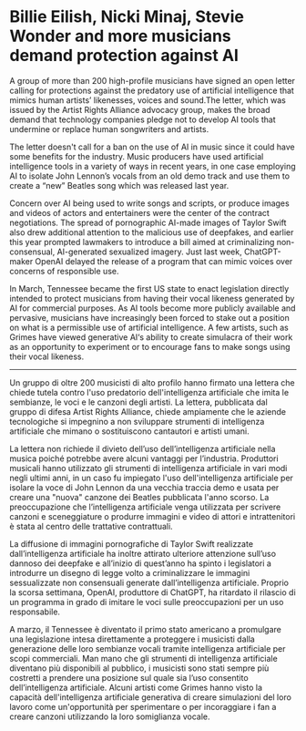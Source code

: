 # 

# Billie Eilish, Nicki Minaj, Stevie Wonder and more musicians demand protection against AI

A group of more than 200 high-profile musicians have signed an open 
letter calling for protections against the predatory use of artificial 
intelligence that mimics human artists’ likenesses, voices and sound.The letter, which was issued by the Artist Rights Alliance advocacy group, makes the broad demand that technology companies pledge not to develop AI tools that undermine or replace human songwriters and artists.

The letter doesn't call for a ban on the use of AI in music since it could have some benefits for the industry. Music producers have used artificial intelligence tools in a variety of ways in recent years, in one case employing AI to isolate John Lennon’s 
vocals from an old demo track and use them to create a “new” Beatles 
song which was released last year.

Concern over AI being used to write songs and scripts, or produce images and videos of actors and entertainers were the center of the contract negotiations. The spread of pornographic AI-made images of Taylor Swift also drew additional attention to the malicious use of deepfakes, and earlier this year prompted lawmakers to introduce a bill aimed at criminalizing non-consensual, AI-generated sexualized imagery. Just last week, ChatGPT-maker OpenAI delayed the release of a program that can mimic voices over concerns of responsible use.

In March, Tennessee became the first US state to enact legislation directly intended to protect musicians from having their vocal likeness generated by AI for commercial purposes. As AI tools become more publicly available and 
pervasive, musicians have increasingly been forced to stake out a 
position on what is a permissible use of artificial intelligence. A few 
artists, such as Grimes have viewed generative AI‘s ability to create simulacra of their work as an opportunity to experiment or to encourage fans to make songs using
their vocal likeness.



------------------------------------------------------------------------------------------------------------------------------



Un gruppo di oltre 200 musicisti di alto profilo hanno firmato una
lettera che chiede tutela contro l'uso predatorio dell'intelligenza artificiale che imita le sembianze, le voci e le canzoni degli artisti. La lettera, pubblicata dal gruppo di difesa Artist Rights Alliance, chiede ampiamente che le aziende tecnologiche si impegnino a non sviluppare strumenti di intelligenza artificiale che mimano o sostituiscono cantautori e artisti umani.

La lettera non richiede il divieto dell’uso dell’intelligenza artificiale nella musica poiché potrebbe avere alcuni vantaggi per l’industria. Produttori musicali hanno utilizzato gli strumenti di intelligenza artificiale in vari modi negli ultimi anni, in un caso fu impiegato l'uso dell'intelligenza artificiale per isolare la voce di John Lennon da una vecchia traccia demo e usata per creare una "nuova" canzone dei Beatles pubblicata l'anno scorso.
La preoccupazione che l’intelligenza artificiale venga utilizzata per scrivere canzoni e sceneggiature o produrre immagini e video di attori e intrattenitori è stata al centro delle trattative contrattuali.

La diffusione di immagini pornografiche di Taylor Swift realizzate dall’intelligenza artificiale ha inoltre attirato ulteriore attenzione sull’uso dannoso dei deepfake e all’inizio di quest’anno ha spinto i legislatori a introdurre un disegno di legge volto a criminalizzare le immagini sessualizzate non consensuali generate dall’intelligenza artificiale. Proprio la scorsa settimana, OpenAI, produttore di ChatGPT, ha ritardato il rilascio di un programma in grado di imitare le voci sulle preoccupazioni per un uso responsabile.

A marzo, il Tennessee è diventato il primo stato americano a promulgare una legislazione intesa direttamente a proteggere i musicisti dalla generazione delle loro sembianze vocali tramite intelligenza artificiale per scopi commerciali. Man mano che gli strumenti di intelligenza artificiale diventano più disponibili al pubblico, i musicisti sono stati sempre più costretti a prendere una posizione sul quale sia l’uso consentito dell’intelligenza artificiale. Alcuni artisti come Grimes hanno visto la capacità dell'intelligenza artificiale generativa di creare simulazioni del loro lavoro come un'opportunità per sperimentare o per incoraggiare i fan a creare canzoni utilizzando
la loro somiglianza vocale.


